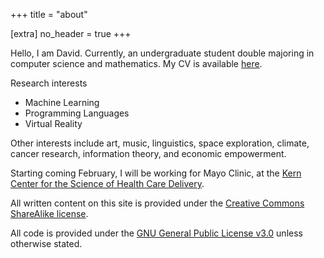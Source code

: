 +++
title = "about"

[extra]
no_header = true
+++

Hello, I am David. Currently, an undergraduate student double majoring in
computer science and mathematics. My CV is available [here](cv.pdf).

Research interests

- Machine Learning
- Programming Languages
- Virtual Reality

Other interests include art, music, linguistics, space exploration, climate,
cancer research, information theory, and economic empowerment.

Starting coming February, I will be working for Mayo Clinic, at the
[Kern Center for the Science of Health Care Delivery](https://www.mayo.edu/research/centers-programs/robert-d-patricia-e-kern-center-science-health-care-delivery/about).

All written content on this site is provided under the
[Creative Commons ShareAlike license](https://creativecommons.org/licenses/by-sa/2.5/).

All code is provided under the
[GNU General Public License v3.0](https://www.gnu.org/licenses/gpl-3.0.en.html)
unless otherwise stated.
